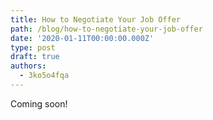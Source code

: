 ```yaml
---
title: How to Negotiate Your Job Offer
path: /blog/how-to-negotiate-your-job-offer
date: '2020-01-11T00:00:00.000Z'
type: post
draft: true
authors:
  - 3ko5o4fqa
---
```

Coming soon!